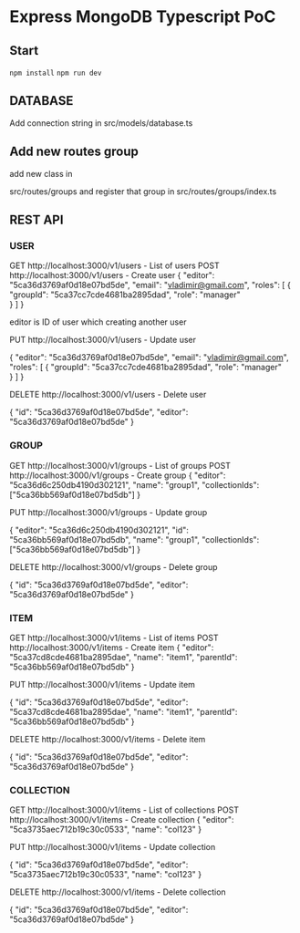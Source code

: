 # Express MongoDB Typescript PoC

## Start

```npm install```
```npm run dev```

## DATABASE

Add connection string in src/models/database.ts

## Add new routes group

add new class in

src/routes/groups and register that group in  src/routes/groups/index.ts

## REST API

### USER

GET http://localhost:3000/v1/users -  List of users
POST http://localhost:3000/v1/users -  Create user
{
        "editor": "5ca36d3769af0d18e07bd5de",
        "email": "vladimir@gmail.com",
        "roles": [
        		{
        		 "groupId": "5ca37cc7cde4681ba2895dad",
                 "role": "manager"	
        		}
        ]
}

editor is ID of user which creating another user

PUT http://localhost:3000/v1/users -  Update user

{
        "editor": "5ca36d3769af0d18e07bd5de",
        "email": "vladimir@gmail.com",
        "roles": [
        		{
        		 "groupId": "5ca37cc7cde4681ba2895dad",
                 "role": "manager"	
        		}
        ]
}

DELETE http://localhost:3000/v1/users -  Delete user

{
    "id": "5ca36d3769af0d18e07bd5de",
    "editor": "5ca36d3769af0d18e07bd5de"
}

### GROUP

GET http://localhost:3000/v1/groups -  List of groups
POST http://localhost:3000/v1/groups -  Create group
{
        "editor": "5ca36d6c250db4190d302121",
        "name": "group1",
        "collectionIds": ["5ca36bb569af0d18e07bd5db"]
}

PUT http://localhost:3000/v1/groups -  Update group

{
        "editor": "5ca36d6c250db4190d302121",
        "id": "5ca36bb569af0d18e07bd5db",
        "name": "group1",
        "collectionIds": ["5ca36bb569af0d18e07bd5db"]
}

DELETE http://localhost:3000/v1/groups -  Delete group

{
    "id": "5ca36d3769af0d18e07bd5de",
    "editor": "5ca36d3769af0d18e07bd5de"
}

### ITEM

GET http://localhost:3000/v1/items -  List of items
POST http://localhost:3000/v1/items -  Create item
{
        "editor": "5ca37cd8cde4681ba2895dae",
        "name": "item1",
        "parentId": "5ca36bb569af0d18e07bd5db"
}

PUT http://localhost:3000/v1/items -  Update item

{
        "id": "5ca36d3769af0d18e07bd5de",
        "editor": "5ca37cd8cde4681ba2895dae",
        "name": "item1",
        "parentId": "5ca36bb569af0d18e07bd5db"
}

DELETE http://localhost:3000/v1/items -  Delete item

{
    "id": "5ca36d3769af0d18e07bd5de",
    "editor": "5ca36d3769af0d18e07bd5de"
}

### COLLECTION

GET http://localhost:3000/v1/items -  List of collections
POST http://localhost:3000/v1/items -  Create collection
{
        "editor": "5ca3735aec712b19c30c0533",
        "name": "col123"
}

PUT http://localhost:3000/v1/items -  Update collection

{
        "id": "5ca36d3769af0d18e07bd5de",
        "editor": "5ca3735aec712b19c30c0533",
        "name": "col123"
}

DELETE http://localhost:3000/v1/items -  Delete collection

{
    "id": "5ca36d3769af0d18e07bd5de",
    "editor": "5ca36d3769af0d18e07bd5de"
}